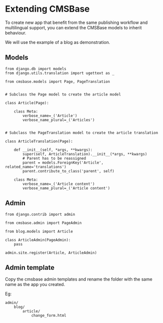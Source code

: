 Extending CMSBase
=================

To create new app that benefit from the same publishing workflow and multilingual support, you can extend the CMSBase models to inherit behaviour.

We will use the example of a blog as demonstration.

Models
------

	from django.db import models
	from django.utils.translation import ugettext as _

	from cmsbase.models import Page, PageTranslation


	# Subclass the Page model to create the article model

	class Article(Page):

		class Meta:
			verbose_name=_('Article')
			verbose_name_plural=_('Articles')


	# Subclass the PageTranslation model to create the article translation

	class ArticleTranslation(Page):

		def __init__(self, *args, **kwargs):
			super(self, ArticleTranslation).__init__(*args, **kwargs)
			# Parent has to be reassigned
			parent = models.ForeignKey('Article', related_name='translations')
			parent.contribute_to_class('parent', self)

		class Meta:
			verbose_name=_('Article content')
			verbose_name_plural=_('Article content')


Admin
-----

	from django.contrib import admin

	from cmsbase.admin import PageAdmin

	from blog.models import Article

	class ArticleAdmin(PageAdmin):
		pass

	admin.site.register(Article, ArticleAdmin)
	
Admin template
--------------

Copy the cmsbase admin templates and rename the folder with the same name as the app you created.

Eg:

	admin/
		blog/
			article/
				change_form.html